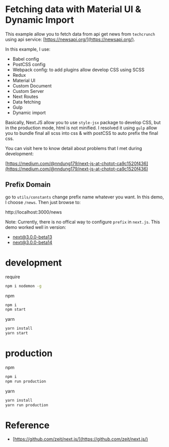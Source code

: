 # Fetching data with Material UI & Dynamic Import

This example allow you to fetch data from api get news from `techcrunch` using api service: [https://newsapi.org/](https://newsapi.org/). 

In this example, I use:
+ Babel config
+ PostCSS config
+ Webpack config: to add plugins allow develop CSS using SCSS
+ Redux
+ Material UI
+ Custom Document
+ Custom Server
+ Next Routes
+ Data fetching
+ Gulp
+ Dynamic import

Basically, Next.JS allow you to use `style-jsx` package to develop CSS, but in the production mode, html is not minified. I resolved it using `gulp` allow you to bundle final all scss into css & with postCSS to auto prefix the final css.

You can visit here to know detail about problems that I met during development:

[https://medium.com/@nndung179/next-js-at-chotot-ca9c1520f436](https://medium.com/@nndung179/next-js-at-chotot-ca9c1520f436)

## Prefix Domain

go to `utils/constants` change prefix name whatever you want. In this demo, I choose `/news`. Then just browse to: 

http://localhost:3000/news

Note: Currently, there is no offical way to configure `prefix` in `next.js`. This demo worked well in version:
+ next@3.0.0-beta13
+ next@3.0.0-beta14

# development

require
```bash
npm i nodemon -g
```

npm
```bash
npm i
npm start
```

yarn
```bash
yarn install
yarn start
```

# production

npm
```bash
npm i
npm run production
```

yarn
```bash
yarn install
yarn run production
```

# Reference

+ [https://github.com/zeit/next.js/](https://github.com/zeit/next.js/)

